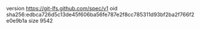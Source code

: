 version https://git-lfs.github.com/spec/v1
oid sha256:edbca726d5c13de45f606ba56fe787e2f8cc785311d93bf2ba2f766f2e0e9b1a
size 9542
